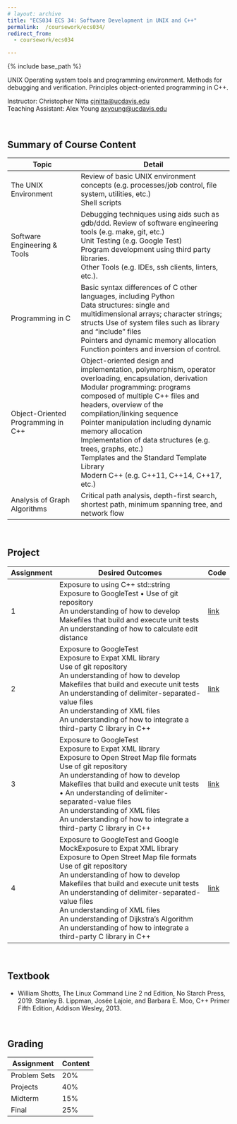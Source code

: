 ```yaml
---
# layout: archive
title: "ECS034 ECS 34: Software Development in UNIX and C++"
permalink:  /coursework/ecs034/
redirect_from:
  - coursework/ecs034

---
```


{% include base_path %}

UNIX Operating system tools and programming environment. Methods for debugging and verification. Principles object-oriented programming in C++.<br>

Instructor: Christopher Nitta cjnitta@ucdavis.edu <br>Teaching Assistant: Alex Young axyoung@ucdavis.edu 

<br>

## **Summary of Course Content**

| Topic                              | Detail                                                       |
| ---------------------------------- | ------------------------------------------------------------ |
| The UNIX Environment               | Review of basic UNIX environment concepts (e.g. processes/job control, file system, utilities, etc.)<br>Shell scripts |
| Software Engineering & Tools       | Debugging techniques using aids such as gdb/ddd. Review of software engineering tools (e.g. make, git, etc.) <br/>Unit Testing (e.g. Google Test) <br/>Program development using third party libraries. <br/>Other Tools (e.g. IDEs, ssh clients, linters, etc.). |
| Programming in C                   | Basic syntax differences of C other languages, including Python<br>Data structures: single and multidimensional arrays; character strings; structs Use of system files such as library and “include” files<br>Pointers and dynamic memory allocation<br>Function pointers and inversion of control.<br> |
| Object-Oriented Programming in C++ | Object-oriented design and implementation, polymorphism, operator overloading, encapsulation, derivation<br>Modular programming: programs composed of multiple C++ files and headers, overview of the<br>compilation/linking sequence<br>Pointer manipulation including dynamic memory allocation<br>Implementation of data structures (e.g. trees, graphs, etc.)<br>Templates and the Standard Template Library<br> Modern C++ (e.g. C++11, C++14, C++17, etc.) |
| Analysis of Graph Algorithms       | Critical path analysis, depth-first search, shortest path, minimum spanning tree, and network flow |



<br>

## Project	

| Assignment | Desired Outcomes                                             | Code     |
| ---------- | ------------------------------------------------------------ | -------- |
| 1          | Exposure to using C++ std::string <br>Exposure to GoogleTest • Use of git repository<br>An understanding of how to develop Makefiles that build and execute unit tests <br>An understanding of how to calculate edit distance | [link]() |
| 2          | Exposure to GoogleTest <br>Exposure to Expat XML library<br/>Use of git repository<br/>An understanding of how to develop Makefiles that build and execute unit tests <br/>An understanding of delimiter-separated-value files <br/>An understanding of XML files<br/>An understanding of how to integrate a third-party C library in C++ | [link]() |
| 3          | Exposure to GoogleTest <br/>Exposure to Expat XML library<br/>Exposure to Open Street Map file formats<br/>Use of git repository <br/>An understanding of how to develop Makefiles that build and execute unit tests • An understanding of delimiter-separated-value files<br/>An understanding of XML files<br/>An understanding of how to integrate a third-party C library in C++ | [link]() |
| 4          | Exposure to GoogleTest and Google MockExposure to Expat XML library<br/>Exposure to Open Street Map file formats<br/>Use of git repository<br/>An understanding of how to develop Makefiles that build and execute unit tests<br/>An understanding of delimiter-separated-value files<br/>An understanding of XML files<br/>An understanding of Dijkstra’s Algorithm<br/>An understanding of how to integrate a third-party C library in C++ | [link]() |



<br>

## Textbook

- William Shotts, The Linux Command Line 2 nd Edition, No Starch Press, 2019. Stanley B. Lippman, Josée Lajoie, and Barbara E. Moo, C++ Primer Fifth Edition, Addison Wesley, 2013.



<br>

## Grading 

| Assignment   | Content |
| ------------ | ------- |
| Problem Sets | 20%     |
| Projects     | 40%     |
| Midterm      | 15%     |
| Final        | 25%     |

